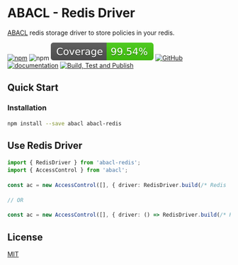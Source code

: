 # ABACL - Redis Driver

[ABACL](https://www.npmjs.com/package/abacl) redis storage driver to store policies in your redis.

[![npm](https://img.shields.io/npm/v/abacl-redis)](https://www.npmjs.com/package/abacl-redis)
![npm](https://img.shields.io/npm/dm/abacl-redis)
[![Coverage](https://raw.githubusercontent.com/vhidvz/abacl-redis/main/coverage-badge.svg)](https://htmlpreview.github.io/?https://github.com/vhidvz/abacl-redis/blob/main/docs/coverage/lcov-report/index.html)
[![GitHub](https://img.shields.io/github/license/vhidvz/abacl-redis?style=flat)](https://github.com/vhidvz/abacl-redis/blob/main/LICENSE)
[![documentation](https://img.shields.io/badge/documentation-click_to_read-c27cf4)](https://vhidvz.github.io/abacl-redis/)
[![Build, Test and Publish](https://github.com/vhidvz/abacl-redis/actions/workflows/npm-ci.yml/badge.svg)](https://github.com/vhidvz/abacl-redis/actions/workflows/npm-ci.yml)

## Quick Start

### Installation

```sh
npm install --save abacl abacl-redis
```

## Use Redis Driver

```ts
import { RedisDriver } from 'abacl-redis';
import { AccessControl } from 'abacl';

const ac = new AccessControl([], { driver: RedisDriver.build(/* Redis | RedisOptions */) });

// OR

const ac = new AccessControl([], { driver: () => RedisDriver.build(/* Redis | RedisOptions */) });
```

## License

[MIT](https://github.com/vhidvz/abacl-redis/blob/master/LICENSE)
